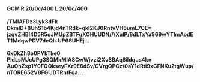 #### GCM R 20/0c/400 L 20/0c/400
**/TMIAFDz3Lyk3dFk**<br/>**DkmlD+8UhS1b4Kjd4nTRdk+qkI2KJ0RntvVH8umL7CE=**<br/>**jzqvZHBI4D5R5qJMUpZBTFgXOHUUDN///XulP/8dLTxYa969wYTlmAodET1MdqwPDV7deQl+UP6SUHEj...**<br/><br/>
**6xDkZh8o0PYkTke0**<br/>**PldLsMJcUPg3SQMkMIA8CwWjvzi2XvSBAq6iIdqus4k=**<br/>**AuOnZxp1Y0FQQkseyFXr9E6dSv/GVrgQPCz/0aY1dRti9xGFNKu2tgWup/nTORE652V8FGiJDTRntFga...**